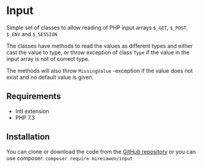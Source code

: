 # Input
Simple set of classes to allow reading of PHP input arrays `$_GET`, `$_POST`, `$_ENV` and `$_SESSION`

The classes have methods to read the values as different types and either cast the value to type, or throw exception of class `Type` if the value in the input array is not of correct type.

The methods will also throw `MissingValue` -exception if the value does not exist and no default value is given.

## Requirements
* Intl extension
* PHP 7.3

## Installation
You can clone or download the code from the [GitHub repository](https://github.com/Mireiawen/input) or you can use composer: `composer require mireiawen/input`

